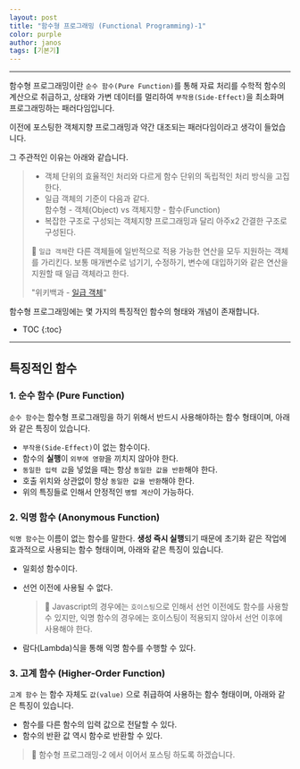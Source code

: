```yaml
---
layout: post
title: "함수형 프로그래밍 (Functional Programming)-1"
color: purple
author: janos
tags: [기본기]
---
```


---

함수형 프로그래밍이란 `순수 함수(Pure Function)`를 통해 자료 처리를 수학적 함수의 계산으로 취급하고, 상태와 가변 데이터를 멀리하여 `부작용(Side-Effect)`을 최소화며 프로그래밍하는 패러다임입니다.

이전에 포스팅한 객체지향 프로그래밍과 약간 대조되는 패러다임이라고 생각이 들었습니다.

그 주관적인 이유는 아래와 같습니다.

> - 객체 단위의 효율적인 처리와 다르게 함수 단위의 독립적인 처리 방식을 고집한다.  
> - 일급 객체의 기준이 다음과 같다.  
>  함수형 - 객체(Object) vs 객체지향 - 함수(Function)
> - 복잡한 구조로 구성되는 객체지향 프로그래밍과 달리 아주x2 간결한 구조로 구성된다.
> 
> 📌 `일급 객체`란 다른 객체들에 일반적으로 적용 가능한 연산을 모두 지원하는 객체를 가리킨다. 보통 매개변수로 넘기기, 수정하기, 변수에 대입하기와 같은 연산을 지원할 때 일급 객체라고 한다.
> 
> "위키백과 - [일급 객체](https://ko.wikipedia.org/wiki/%EC%9D%BC%EA%B8%89_%EA%B0%9D%EC%B2%B4)"

함수형 프로그래밍에는 몇 가지의 특징적인 함수의 형태와 개념이 존재합니다.

- TOC
{:toc}

---

## 특징적인 함수

### 1. 순수 함수 (Pure Function)

`순수 함수`는 함수형 프로그래밍을 하기 위해서 반드시 사용해야하는 함수 형태이며, 아래와 같은 특징이 있습니다.

- `부작용(Side-Effect)`이 없는 함수이다.
- 함수의 **실행**이 `외부에 영향`을 끼치지 않아야 한다.
- `동일한 입력 값`을 넣었을 때는 항상 `동일한 값을 반환`해야 한다.
- 호출 위치와 상관없이 항상 `동일한 값을 반환`해야 한다.
- 위의 특징들로 인해서 안정적인 `병렬 계산`이 가능하다.

### 2. 익명 함수 (Anonymous Function)

`익명 함수`는 이름이 없는 함수를 말한다. **생성 즉시 실행**되기 때문에 초기화 같은 작업에 효과적으로 사용되는 함수 형태이며, 아래와 같은 특징이 있습니다.

- 일회성 함수이다.
- 선언 이전에 사용될 수 없다.

    > 📌 Javascript의 경우에는 `호이스팅`으로 인해서 선언 이전에도 함수를 사용할 수 있지만, 익명 함수의 경우에는 호이스팅이 적용되지 않아서 선언 이후에 사용해야 한다.

- 람다(Lambda)식을 통해 익명 함수를 수행할 수 있다.

### 3. 고계 함수 (Higher-Order Function)

`고계 함수` 는 함수 자체도 `값(value)` 으로 취급하여 사용하는 함수 형태이며, 아래와 같은 특징이 있습니다.

- 함수를 다른 함수의 입력 값으로 전달할 수 있다.
- 함수의 반환 값 역시 함수로 반환할 수 있다.

> 📌 함수형 프로그래밍-2 에서 이어서 포스팅 하도록 하겠습니다.